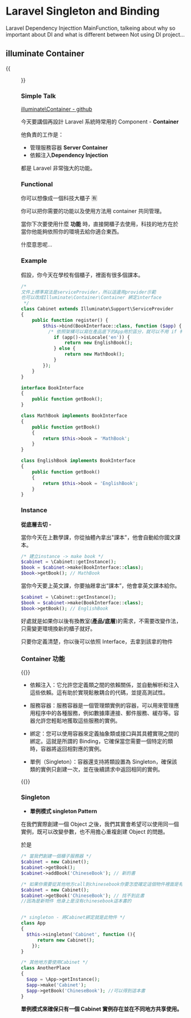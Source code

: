 # Laravel Singleton and Binding


Laravel Dependency Injecttion MainFunction, talkeing about why so important about DI and what is different between Not using DI project...

<!--more-->

## illuminate Container

{{<figure src="banner.png" title="" >}}

### Simple Talk

[illuminate\Container - github](https://github.com/illuminate/container)

今天要講個再設計 Laravel 系統時常用的 Component - **Container**

他負責的工作是：

- 管理服務容器 **Server Container**
- 依賴注入**Dependency Injection**

都是 Laravel 非常強大的功能。

### Functional

你可以想像成一個科技大櫃子 :u6709:

你可以把你需要的功能以及使用方法用 container 共同管理。

當你下次要使用什麼 **功能** 時，直接開櫃子去使用，科技的地方在於當你他能夠依照你的環境去給你適合東西。

什麼意思呢...

### Example

假設，你今天在學校有個櫃子，裡面有很多個課本。

```php
/*
文件上標準寫法是serviceProvider，所以這邊用provider示範
也可以改成Illuminate\Container\Container 綁定interface
 */
class Cabinet extends Illuminate\Support\ServiceProvider
{
    public function register() {
        $this->bind(BookInterface::class, function ($app) {
          /* 依照架構可以寫在產品底下的App用於區分，就可以不用 if 判斷 */
            if (app()->isLocale('en')) {
                return new EnglishBook();
            } else {
                return new MathBook();
            }
        });
    }
}

interface BookInterface
{
    public function getBook();
}

class MathBook implements BookInterface
{
    public function getBook()
    {
        return $this->book = 'MathBook';
    }
}

class EnglishBook implements BookInterface
{
    public function getBook()
    {
        return $this->book = 'EnglishBook';
    }
}

```

### Instance

**從底層去切 -**

當你今天在上數學課，你從抽體內拿出"課本"，他會自動給你國文課本。

```php
/* 建立instance -> make book */
$cabinet = \Cabinet::getInstance();
$book = $cabinet->make(BookInterface::class);
$book->getBook(); // MathBook
```

當你今天要上英文課，你要抽屜拿出“課本”，他會拿英文課本給你。

```php
$cabinet = \Cabinet::getInstance();
$book = $cabinet->make(BookInterface::class);
$book->getBook(); // EnglishBook
```

好處就是如果你以後有換教室(**產品/底層**)的需求，不需要改變作法，只需變更環境換新的櫃子就好。

只要你定義清楚，你以後可以依照 Interface，去拿到該拿的物件

### Container 功能

{{<admonition note>}}

- 依賴注入：它允許您定義類之間的依賴關係，並自動解析和注入這些依賴。這有助於實現鬆散耦合的代碼，並提高測試性。

- 服務容器：服務容器是一個管理類實例的容器，可以用來管理應用程序中的各種服務，例如數據庫連接、郵件服務、緩存等。容器允許您輕鬆地獲取這些服務的實例。

- 綁定：您可以使用容器來定義抽象類或接口與其具體實現之間的綁定。這就是所謂的 Binding，它確保當您需要一個特定的類時，容器將返回相對應的實例。

- 單例（Singleton）：容器還支持將類設置為 Singleton，確保該類的實例只創建一次，並在後續請求中返回相同的實例。

{{</admonition>}}

### Singleton

- **單例模式 singleton Pattern**

在我們實際創建一個 Object 之後，我們其實會希望可以使用同一個實例，既可以改變參數，也不用擔心重複創建 Object 的問題。

於是

```php
/* 當我們創建一個櫃子服務器 */
$cabinet = new Cabinet();
$cabinet->getBook();
$cabinet->addBook('ChineseBook'); // 新的書

/* 如果你需要從其他地方call到chinesebook你要怎麼確定這個物件裡面是有chinesebook的物件 */
$cabinet = new Cabinet();
$cabinet->getBook('ChineseBook'); // 找不到此書
//因為是新物件 他身上是沒有chinesebook這本書的
```

```php

/* singleton - 將Cabinet綁定就是此物件 */
class App
{
  $this->singleton('Cabinet', function (){
      return new Cabinet();
    });
}

/* 其他地方要使用Cabinet */
class AnotherPlace
{
  $app = \App->getInstance();
  $app->make('Cabinet');
  $app->getBook('ChineseBook'); //可以得到這本書
}

```

**單例模式來確保只有一個 Cabinet 實例存在並在不同地方共享使用。**


